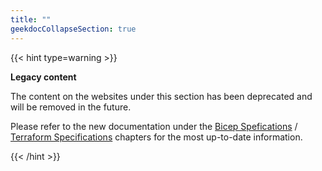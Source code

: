 ```yaml
---
title: ""
geekdocCollapseSection: true
---
```


<!-- title: Module Specifications
geekdocNav: true
geekdocAlign: left
geekdocAnchor: true
geekdocCollapseSection: true
url: /specs/module-specs/ -->

{{< hint type=warning >}}

**Legacy content**

The content on the websites under this section has been deprecated and will be removed in the future.

Please refer to the new documentation under the [Bicep Spefications](/Azure-Verified-Modules/specs/bcp/) / [Terraform Specifications](/Azure-Verified-Modules/specs/tf/) chapters for the most up-to-date information.

{{< /hint >}}
